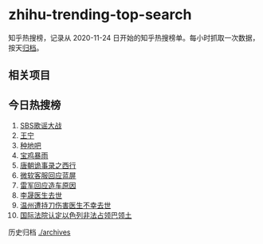 # zhihu-trending-top-search

知乎热搜榜，记录从 2020-11-24
日开始的知乎热搜榜单。每小时抓取一次数据，按天[归档](./archives)。

## 相关项目

## 今日热搜榜

<!-- BEGIN -->
<!-- 最后更新时间 Tue Jul 23 2024 05:08:21 GMT+0800 (China Standard Time) -->

1. [SBS歌谣大战](https://www.zhihu.com/search?q=SBS歌谣大战)
1. [王宁](https://www.zhihu.com/search?q=王宁)
1. [种地吧](https://www.zhihu.com/search?q=种地吧)
1. [宝鸡暴雨](https://www.zhihu.com/search?q=宝鸡暴雨)
1. [唐朝诡事录之西行](https://www.zhihu.com/search?q=唐朝诡事录之西行)
1. [微软客服回应蓝屏](https://www.zhihu.com/search?q=微软客服回应蓝屏)
1. [雷军回应造车原因](https://www.zhihu.com/search?q=雷军回应造车原因)
1. [李晟医生去世](https://www.zhihu.com/search?q=李晟医生去世)
1. [温州遭持刀伤害医生不幸去世](https://www.zhihu.com/search?q=温州遭持刀伤害医生不幸去世)
1. [国际法院认定以色列非法占领巴领土](https://www.zhihu.com/search?q=国际法院认定以色列非法占领巴领土)

<!-- END -->

历史归档 [./archives](./archives)
